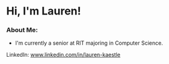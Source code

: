 # Hi, I'm Lauren!

### About Me:
- I'm currently a senior at RIT majoring in Computer Science.

LinkedIn: www.linkedin.com/in/lauren-kaestle
